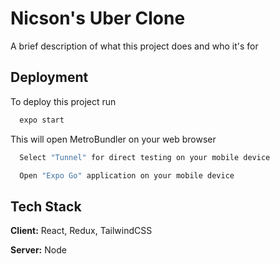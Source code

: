 

# Nicson's Uber Clone

A brief description of what this project does and who it's for


## Deployment

To deploy this project run

```bash
  expo start
```

This  will open MetroBundler on your web browser
```bash
  Select "Tunnel" for direct testing on your mobile device
```
```bash
  Open "Expo Go" application on your mobile device
```
## Tech Stack

**Client:** React, Redux, TailwindCSS

**Server:** Node

